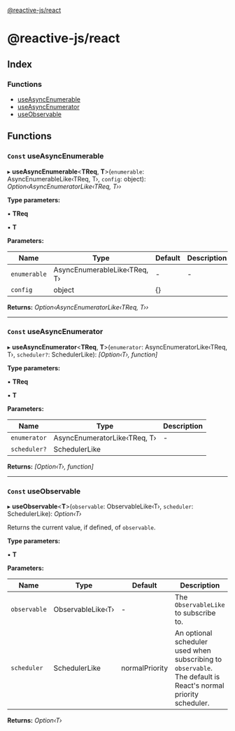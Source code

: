 [@reactive-js/react](README.md)

# @reactive-js/react

## Index

### Functions

* [useAsyncEnumerable](README.md#const-useasyncenumerable)
* [useAsyncEnumerator](README.md#const-useasyncenumerator)
* [useObservable](README.md#const-useobservable)

## Functions

### `Const` useAsyncEnumerable

▸ **useAsyncEnumerable**<**TReq**, **T**>(`enumerable`: AsyncEnumerableLike‹TReq, T›, `config`: object): *Option‹AsyncEnumeratorLike‹TReq, T››*

**Type parameters:**

▪ **TReq**

▪ **T**

**Parameters:**

Name | Type | Default | Description |
------ | ------ | ------ | ------ |
`enumerable` | AsyncEnumerableLike‹TReq, T› | - | - |
`config` | object |  {} |   |

**Returns:** *Option‹AsyncEnumeratorLike‹TReq, T››*

___

### `Const` useAsyncEnumerator

▸ **useAsyncEnumerator**<**TReq**, **T**>(`enumerator`: AsyncEnumeratorLike‹TReq, T›, `scheduler?`: SchedulerLike): *[Option‹T›, function]*

**Type parameters:**

▪ **TReq**

▪ **T**

**Parameters:**

Name | Type | Description |
------ | ------ | ------ |
`enumerator` | AsyncEnumeratorLike‹TReq, T› | - |
`scheduler?` | SchedulerLike |   |

**Returns:** *[Option‹T›, function]*

___

### `Const` useObservable

▸ **useObservable**<**T**>(`observable`: ObservableLike‹T›, `scheduler`: SchedulerLike): *Option‹T›*

Returns the current value, if defined, of `observable`.

**Type parameters:**

▪ **T**

**Parameters:**

Name | Type | Default | Description |
------ | ------ | ------ | ------ |
`observable` | ObservableLike‹T› | - | The `ObservableLike` to subscribe to. |
`scheduler` | SchedulerLike |  normalPriority | An optional scheduler used when subscribing to `observable`. The default is React's normal priority scheduler.  |

**Returns:** *Option‹T›*
